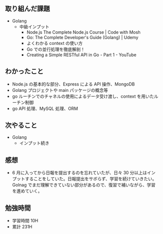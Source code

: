 ## 取り組んだ課題

- Golang
  - 中級インプット
    - Node.js The Complete Node.js Course | Code with Mosh
    - Go: The Complete Developer's Guide (Golang) | Udemy
    - よくわかる context の使い方
    - Go での並行処理を徹底解剖！
    - Creating a Simple RESTful API in Go - Part 1 - YouTube

## わかったこと

- Node.js の基本的な部分、Express による API 操作、MongoDB
- Golang プロジェクトや main パッケージの概念等
- go ルーチンでのチャネルの使用によるデータ受け渡し、context を用いたルーチン制御
- go API 処理、MySQL 処理、ORM

## 次やること

- Golang
  - インプット続き

## 感想

- 6 月に入ってから日報を提出するのを忘れていたが、日々 30 分以上はインプットすることをしていた。日報提出をサボらず、学習を続けていきたい。Golnag でまだ理解できていない部分があるので、復習で補いながら、学習を進めていく。

## 勉強時間

- 学習時間 10H
- 累計 231H
